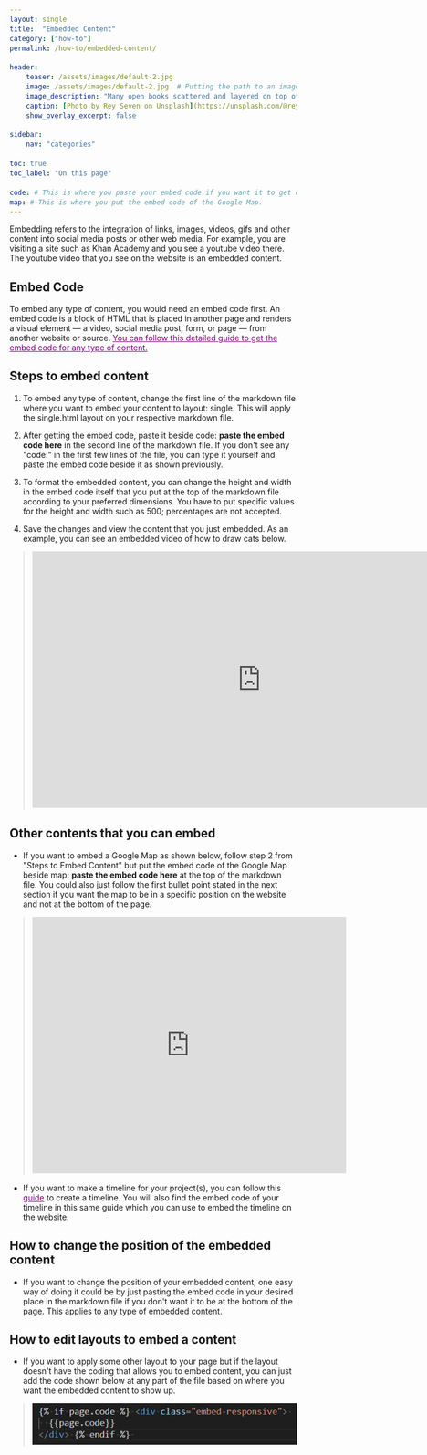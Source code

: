 ```yaml
---
layout: single
title:  "Embedded Content"
category: ["how-to"]
permalink: /how-to/embedded-content/

header:
    teaser: /assets/images/default-2.jpg
    image: /assets/images/default-2.jpg  # Putting the path to an image here will replace the header image.
    image_description: "Many open books scattered and layered on top of each other in a beam of sunlight." # It is good practice to include an image desription as alt text.
    caption: [Photo by Rey Seven on Unsplash](https://unsplash.com/@rey_7)"# Put a caption for your image here. It will display in the bottom right corner of the image. # Put a caption for your image here. It will display in the bottom right corner of the image.
    show_overlay_excerpt: false

sidebar:
    nav: "categories"

toc: true
toc_label: "On this page"

code: # This is where you paste your embed code if you want it to get displayed at the bottom of the page.
map: # This is where you put the embed code of the Google Map.
---
```


Embedding refers to the integration of links, images, videos, gifs and other content into social media posts or other web media. For example, you are visiting a site such as Khan Academy and you see a youtube video there. The youtube video that you see on the website is an embedded content. 

## Embed Code
To embed any type of content, you would need an embed code first. An embed code is a block of HTML that is placed in another page and renders a visual element — a video, social media post, form, or page — from another website or source.
<a href="https://blog.hubspot.com/marketing/embed-social-media-posts-guide" style="color: purple; text-decoration: underline;">You can follow this detailed guide to get the embed code for any type of content.</a>

## Steps to embed content
1. To embed any type of content, change the first line of the markdown file where you want to embed your content to layout: single. This will apply the single.html layout on your respective markdown file.

2. After getting the embed code, paste it beside code: **paste the embed code here** in the second line of the markdown file. If you don't see any "code:" in the first few lines of the file, you can type it yourself and paste the embed code beside it as shown previously.

3. To format the embedded content, you can change the height and width in the embed code itself that you put at the top of the markdown file according to your preferred dimensions. You have to put specific values for the height and width such as 500; percentages are not accepted.

4. Save the changes and view the content that you just embedded. As an example, you can see an embedded video of how to draw cats below.
>  <iframe width="800" height="450" src="https://www.youtube.com/embed/Y-ObdZ6fw60" title="YouTube video player" frameborder="0" allow="accelerometer; autoplay; clipboard-write; encrypted-media; gyroscope; picture-in-picture" allowfullscreen></iframe>

## Other contents that you can embed

* If you want to embed a Google Map as shown below, follow step 2 from "Steps to Embed Content" but put the embed code of the Google Map beside map: **paste the embed code here** at the top of the markdown file. You could also just follow the first bullet point stated in the next section if you want the map to be in a specific position on the website and not at the bottom of the page.
> <iframe src="https://www.google.com/maps/embed?pb=!1m14!1m12!1m3!1d24440.49827767732!2d-75.3074176!3d40.0293888!2m3!1f0!2f0!3f0!3m2!1i1024!2i768!4f13.1!5e0!3m2!1sen!2sus!4v1657129930385!5m2!1sen!2sus" width="550" height="450" style="border:0;" allowfullscreen="" loading="lazy" referrerpolicy="no-referrer-when-downgrade"></iframe>
* If you want to make a timeline for your project(s), you can follow this <a href="https://timeline.knightlab.com/" style="color: purple; text-decoration: underline ;">guide</a> to create a timeline. You will also find the embed code of your timeline in this same guide which you can use to embed the timeline on the website.


## How to change the position of the embedded content
* If you want to change the position of your embedded content, one easy way of doing it could be by just pasting the embed code in your desired place in the markdown file if you don't want it to be at the bottom of the page. This applies to any type of embedded content.

## How to edit layouts to embed a content
* If you want to apply some other layout to your page but if the layout doesn't have the coding that allows you to embed content, you can just add the code shown below at any part of the file based on where you want the embedded content to show up. 
> <img src="/assets/images/embedded-responsive.png" alt="This is how the embed code should look like more or less." style="height: 73px; width: 100%;"/>
